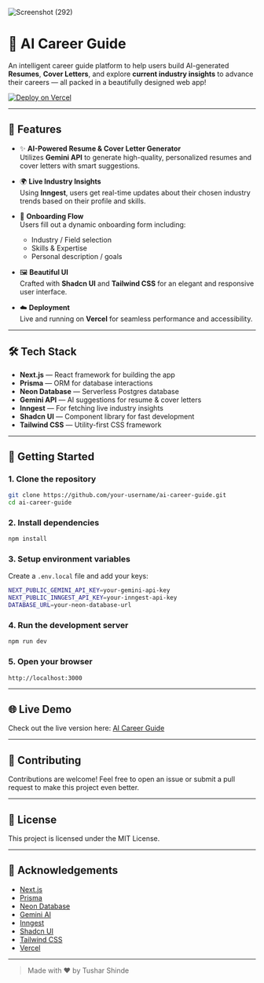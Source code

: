 ![Screenshot (292)](https://github.com/user-attachments/assets/8d747bc3-6b9c-4a52-b1e8-34b240f731d5)

# 🚀 AI Career Guide

An intelligent career guide platform to help users build AI-generated **Resumes**, **Cover Letters**, and explore **current industry insights** to advance their careers — all packed in a beautifully designed web app!

[![Deploy on Vercel](https://vercel.com/button)](https://ai-career-guide-ten.vercel.app/)

---

## 🌟 Features

- ✨ **AI-Powered Resume & Cover Letter Generator**  
  Utilizes **Gemini API** to generate high-quality, personalized resumes and cover letters with smart suggestions.

- 🌍 **Live Industry Insights**  
  Using **Inngest**, users get real-time updates about their chosen industry trends based on their profile and skills.

- 📝 **Onboarding Flow**  
  Users fill out a dynamic onboarding form including:
  - Industry / Field selection
  - Skills & Expertise
  - Personal description / goals

- 🖼️ **Beautiful UI**  
  Crafted with **Shadcn UI** and **Tailwind CSS** for an elegant and responsive user interface.

- ☁️ **Deployment**  
  Live and running on **Vercel** for seamless performance and accessibility.


---

## 🛠️ Tech Stack

- **Next.js** — React framework for building the app
- **Prisma** — ORM for database interactions
- **Neon Database** — Serverless Postgres database
- **Gemini API** — AI suggestions for resume & cover letters
- **Inngest** — For fetching live industry insights
- **Shadcn UI** — Component library for fast development
- **Tailwind CSS** — Utility-first CSS framework


---

## 🚀 Getting Started

### 1. Clone the repository
```bash
git clone https://github.com/your-username/ai-career-guide.git
cd ai-career-guide
```

### 2. Install dependencies
```bash
npm install
```

### 3. Setup environment variables
Create a `.env.local` file and add your keys:
```bash
NEXT_PUBLIC_GEMINI_API_KEY=your-gemini-api-key
NEXT_PUBLIC_INNGEST_API_KEY=your-inngest-api-key
DATABASE_URL=your-neon-database-url
```

### 4. Run the development server
```bash
npm run dev
```

### 5. Open your browser
```
http://localhost:3000
```


---

## 🌐 Live Demo

Check out the live version here: [AI Career Guide](https://ai-career-guide-ten.vercel.app/)


---

## 🤝 Contributing

Contributions are welcome! Feel free to open an issue or submit a pull request to make this project even better.


---

## 📄 License

This project is licensed under the MIT License.

---

## 🙌 Acknowledgements

- [Next.js](https://nextjs.org/)
- [Prisma](https://www.prisma.io/)
- [Neon Database](https://neon.tech/)
- [Gemini AI](https://ai.google.com/gemini/)
- [Inngest](https://www.inngest.com/)
- [Shadcn UI](https://ui.shadcn.com/)
- [Tailwind CSS](https://tailwindcss.com/)
- [Vercel](https://vercel.com/)

---

> Made with ❤️ by Tushar Shinde
